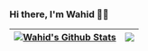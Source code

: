 ### Hi there, I'm Wahid 👋🏻
| <a href="https://github.com/anuraghazra/github-readme-stats"><img align="center" src="https://github-readme-stats.vercel.app/api?username=wahidulalamriyad&show_icons=true&include_all_commits=true&theme=buefy&hide_border=true" alt="Wahid's Github Stats" /></a> | <a href="https://github.com/anuraghazra/github-readme-stats"><img align="center" src="https://github-readme-stats.vercel.app/api/top-langs/?username=wahidulalamriyad&layout=compact&hide=jupyter%20notebook&theme=buefy&hide_border=true" /></a> |
| ------------- | ------------- |

<!-- [![Wahid's Github Stats](https://github-readme-stats.vercel.app/api?username=wahidulalamriyad&count_private=true&show_icons=true&theme=default&hide_rank=false)](https://github.com/anuraghazra/github-readme-stats)

![Top Langs](https://github-readme-stats.vercel.app/api/top-langs/?username=wahidulalamriyad&layout=compact&hide=jupyter%20notebook) -->

